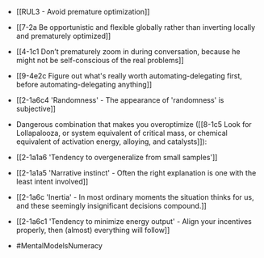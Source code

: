 - [[RUL3 - Avoid premature optimization]]
- [[7-2a Be opportunistic and flexible globally rather than inverting locally and prematurely optimized]]
- [[4-1c1 Don’t prematurely zoom in during conversation, because he might not be self-conscious of the real problems]]
- [[9-4e2c Figure out what's really worth automating-delegating first, before automating-delegating anything]]

- [[2-1a6c4 'Randomness' - The appearance of 'randomness' is subjective]]

- Dangerous combination that makes you overoptimize ([[8-1c5 Look for Lollapalooza, or system equivalent of critical mass, or chemical equivalent of activation energy, alloying, and catalysts]]):
- [[2-1a1a6 'Tendency to overgeneralize from small samples']]
- [[2-1a1a5 'Narrative instinct' - Often the right explanation is one with the least intent involved]]
- [[2-1a6c 'Inertia' - In most ordinary moments the situation thinks for us, and these seemingly insignificant decisions compound.]]
- [[2-1a6c1 'Tendency to minimize energy output' - Align your incentives properly, then (almost) everything will follow]]

- #MentalModelsNumeracy
